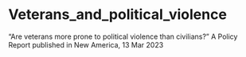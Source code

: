 # Veterans_and_political_violence
“Are veterans more prone to political violence than civilians?”  A Policy Report published in New America, 13 Mar 2023
